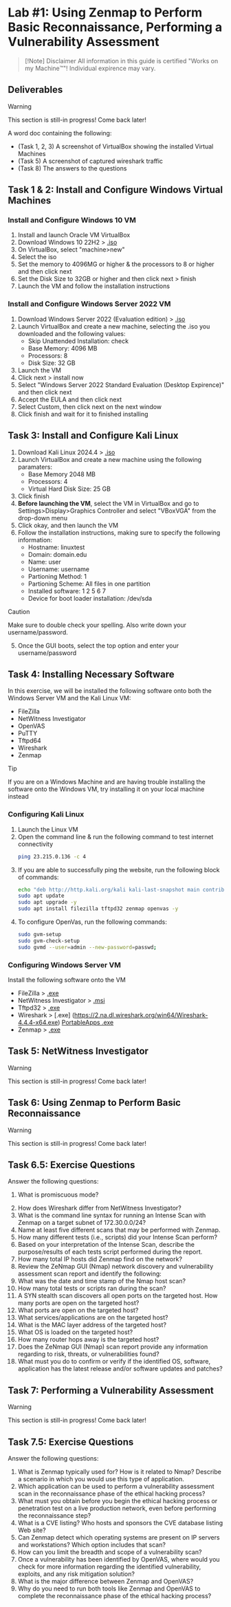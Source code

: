 # Lab #1: Using Zenmap to Perform Basic Reconnaissance, Performing a Vulnerability Assessment

>[!Note] Disclaimer
> All information in this guide is certified "Works on my Machine:tm:"! Individual expirence may vary.

## Deliverables

> [!WARNING]
> This section is still-in progress! Come back later!

A word doc containing the following:
- (Task 1, 2, 3) A screenshot of VirtualBox showing the installed Virtual Machines
- (Task 5) A screenshot of captured wireshark traffic
- (Task 8) The answers to the questions

<!--TODO-->

## Task 1 & 2: Install and Configure Windows Virtual Machines
### Install and Configure Windows 10 VM

1. Install and launch Oracle VM VirtualBox
1. Download Windows 10 22H2 > [.iso](https://drive.google.com/file/d/1x-0Jm8ADMHwN19fM1y_TBvhAGO-h4o5F/view)
1. On VirtualBox, select "machine>new"
1. Select the iso
1. Set the memory to 4096MG or higher & the processors to 8 or higher and then click next
1. Set the Disk Size to 32GB or higher and then click next > finish
1. Launch the VM and follow the installation instructions

### Install and Configure Windows Server 2022 VM

1. Download Windows Server 2022 (Evaluation edition) > [.iso](https://go.microsoft.com/fwlink/p/?LinkID=2195280&clcid=0x409&culture=en-us&country=US)
1. Launch VirtualBox and create a new machine, selecting the .iso you downloaded and the following values:
    - Skip Unattended Installation: check
    - Base Memory: 4096 MB
    - Processors: 8
    - Disk Size: 32 GB
1. Launch the VM
1. Click next > install now
1. Select "Windows Server 2022 Standard Evaluation (Desktop Expirence)" and then click next
1. Accept the EULA and then click next
1. Select Custom, then click next on the next window
1. Click finish and wait for it to finished installing

## Task 3: Install and Configure Kali Linux 

1. Download Kali Linux 2024.4 > [.iso](https://cdimage.kali.org/kali-2024.4/kali-linux-2024.4-installer-amd64.iso)
1. Launch VirtualBox and create a new machine using the following paramaters: 
    - Base Memory 2048 MB 
    - Processors: 4
    - Virtual Hard Disk Size: 25 GB
1. Click finish
1. **Before launching the VM**, select the VM in VirtualBox and go to Settings>Display>Graphics Controller and select "VBoxVGA" from the drop-down menu
    <!-- S/O to Thomas on the discord for this fix -->
1. Click okay, and then launch the VM
1. Follow the installation instructions, making sure to specify the following information:
    - Hostname: linuxtest
    - Domain: domain.edu
    - Name: user
    - Username: username
    - Partioning Method: 1
    - Partioning Scheme: All files in one partition
    - Installed software: 1 2 5 6 7
    - Device for boot loader installation: /dev/sda

>[!Caution]
> Make sure to double check your spelling. Also write down your username/password.

5. Once the GUI boots, select the top option and enter your username/password

## Task 4: Installing Necessary Software

In this exercise, we will be installed the following software onto both the Windows Server VM and the Kali Linux VM:
- FileZilla
- NetWitness Investigator
- OpenVAS
- PuTTY
- Tftpd64
- Wireshark
- Zenmap

>[!tip]
> If you are on a Windows Machine and are having trouble installing the software onto the Windows VM, try installing it on your local machine instead

### Configuring Kali Linux
1. Launch the Linux VM
1. Open the command line & run the following command to test internet connectivity
    ```bash
    ping 23.215.0.136 -c 4
    ```
1. If you are able to successfully ping the website, run the following block of commands:
    ```bash
    echo "deb http://http.kali.org/kali kali-last-snapshot main contrib non-free non-free-firmware" | sudo tee /etc/apt/sources.list
    sudo apt update
    sudo apt upgrade -y
    sudo apt install filezilla tftpd32 zenmap openvas -y
    ```
1. To configure OpenVas, run the following commands:
    ```bash
    sudo gvm-setup
    sudo gvm-check-setup
    sudo gvmd --user=admin --new-password=passwd;
    ```

### Configuring Windows Server VM

Install the following software onto the VM
- FileZilla > [.exe](https://dl3.cdn.filezilla-project.org/client/FileZilla_3.68.1_win64-setup.exe?h=U61GJtLX4WeCCWKnq-PPdA&x=1740356508)
- NetWitness Investigator > [.msi](https://www2.netwitness.com/l/934283/atorSetup-11-4-2-0-783-x64-msi/chpzq)
- Tftpd32 > [.exe](https://bitbucket.org/phjounin/tftpd64/downloads/Tftpd32-4.64-setup.exe)
- Wireshark > [.exe] (https://2.na.dl.wireshark.org/win64/Wireshark-4.4.4-x64.exe) [PortableApps .exe](https://2.na.dl.wireshark.org/win64/WiresharkPortable64_4.4.4.paf.exe)
- Zenmap > [.exe](https://nmap.org/dist/nmap-7.95-setup.exe)

## Task 5: NetWitness Investigator

> [!WARNING]
> This section is still-in progress! Come back later!

## Task 6: Using Zenmap to Perform Basic Reconnaissance

> [!WARNING]
> This section is still-in progress! Come back later!

## Task 6.5: Exercise Questions

Answer the following questions:

1. What is promiscuous mode?
<!-- What your mom does every night, hehe -->
2. How does Wireshark differ from NetWitness Investigator?
3. What is the command line syntax for running an Intense Scan with Zenmap on a target
subnet of 172.30.0.0/24?
4. Name at least five different scans that may be performed with Zenmap.
5. How many different tests (i.e., scripts) did your Intense Scan perform?
6. Based on your interpretation of the Intense Scan, describe the purpose/results of each
tests script performed during the report.
7. How many total IP hosts did Zenmap find on the network?
8. Review the ZeNmap GUI (Nmap) network discovery and vulnerability assessment scan
report and identify the following:
9. What was the date and time stamp of the Nmap host scan?
10. How many total tests or scripts ran during the scan?
11. A SYN stealth scan discovers all open ports on the targeted host. How many ports are open
on the targeted host?
12. What ports are open on the targeted host?
13. What services/applications are on the targeted host?
14. What is the MAC layer address of the targeted host? 
15. What OS is loaded on the targeted host?
16. How many router hops away is the targeted host?
17. Does the ZeNmap GUI (Nmap) scan report provide any information regarding to risk,
threats, or vulnerabilities found?
18. What must you do to confirm or verify if the identified OS, software, application has the
latest release and/or software updates and patches?

## Task 7: Performing a Vulnerability Assessment

> [!WARNING]
> This section is still-in progress! Come back later!

## Task 7.5: Exercise Questions

Answer the following questions:

1. What is Zenmap typically used for? How is it related to Nmap? Describe a scenario in which you would use this type of application.
1. Which application can be used to perform a vulnerability assessment scan in the reconnaissance phase of the ethical hacking process?
1. What must you obtain before you begin the ethical hacking process or penetration test on a live production network, even before performing the reconnaissance step?
4. What is a CVE listing? Who hosts and sponsors the CVE database listing Web site?
5. Can Zenmap detect which operating systems are present on IP servers and workstations? Which option includes that scan?
6. How can you limit the breadth and scope of a vulnerability scan?
7. Once a vulnerability has been identified by OpenVAS, where would you check for more information regarding the identified vulnerability, exploits, and any risk mitigation solution?
8. What is the major difference between Zenmap and OpenVAS?
9. Why do you need to run both tools like Zenmap and OpenVAS to complete the reconnaissance phase of the ethical hacking process?